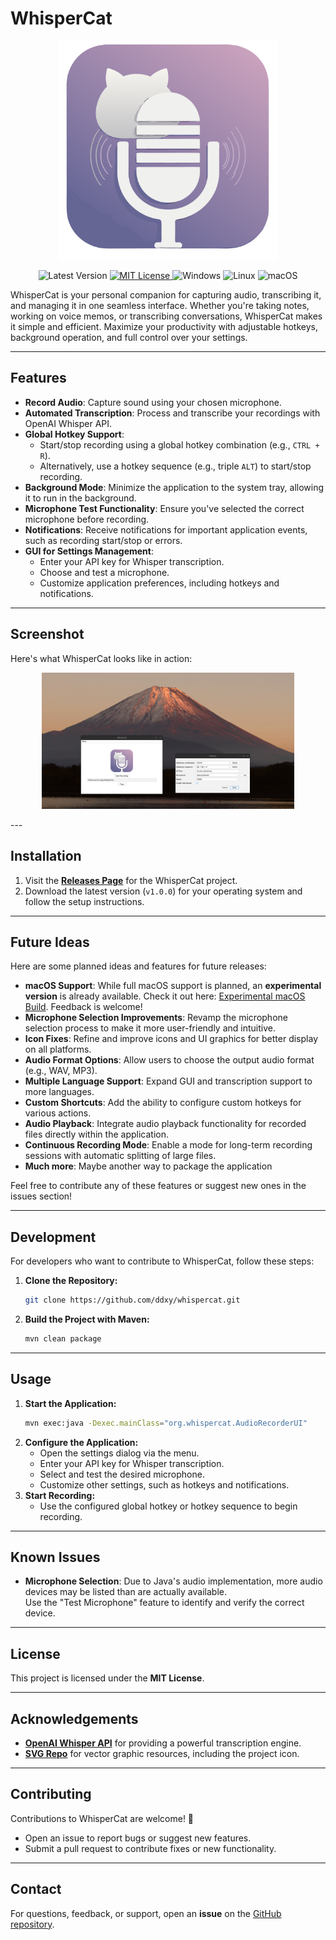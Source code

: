 # WhisperCat
<p align="center">
  <img src="whispercat.svg" alt="WhisperCat Icon" width="350"/>
</p>

<p align="center">
  <img alt="Latest Version" src="https://img.shields.io/badge/Latest%20Version-v1.0.0-brightgreen?style=flat-square&logo=github&logoColor=white" />
  <a href="LICENSE" target="https://opensource.org/license/mit">
    <img alt="MIT License" src="https://img.shields.io/badge/License-MIT-blue?style=flat-square&logo=github&logoColor=white" />
  </a>
  <img alt="Windows" src="https://img.shields.io/badge/Windows-Compatible-blue?style=flat-square&logo=windows&logoColor=white" />
  <img alt="Linux" src="https://img.shields.io/badge/Linux-Compatible-yellow?style=flat-square&logo=linux&logoColor=white" />
  <img alt="macOS" src="https://img.shields.io/badge/macOS-Planned-black?style=flat-square&logo=apple&logoColor=white" />
</p>

WhisperCat is your personal companion for capturing audio, transcribing it, and managing it in one seamless interface. Whether you're taking notes, working on voice memos, or transcribing conversations, WhisperCat makes it simple and efficient. Maximize your productivity with adjustable hotkeys, background operation, and full control over your settings.

---

## Features

- **Record Audio**: Capture sound using your chosen microphone.
- **Automated Transcription**: Process and transcribe your recordings with OpenAI Whisper API.
- **Global Hotkey Support**:
    - Start/stop recording using a global hotkey combination (e.g., `CTRL + R`).
    - Alternatively, use a hotkey sequence (e.g., triple `ALT`) to start/stop recording.
- **Background Mode**: Minimize the application to the system tray, allowing it to run in the background.
- **Microphone Test Functionality**: Ensure you've selected the correct microphone before recording.
- **Notifications**: Receive notifications for important application events, such as recording start/stop or errors.
- **GUI for Settings Management**:
    - Enter your API key for Whisper transcription.
    - Choose and test a microphone.
    - Customize application preferences, including hotkeys and notifications.

---

## Screenshot

Here's what WhisperCat looks like in action:

<p align="center">
  <a href="https://github.com/ddxy/whispercat/blob/master/screenshot.png?raw=true" target="_blank">
    <img src="https://github.com/ddxy/whispercat/blob/master/screenshot.png?raw=true" alt="WhisperCat Desktop Screenshot" width="80%" />
  </a>
</p>
---

## Installation

1. Visit the **[Releases Page](https://github.com/ddxy/whispercat/releases)** for the WhisperCat project.
2. Download the latest version (`v1.0.0`) for your operating system and follow the setup instructions.

---

## Future Ideas

Here are some planned ideas and features for future releases:

- **macOS Support**: While full macOS support is planned, an **experimental version** is already available. Check it out here: [Experimental macOS Build](https://github.com/ddxy/whispercat/actions/etc). Feedback is welcome!
- **Microphone Selection Improvements**: Revamp the microphone selection process to make it more user-friendly and intuitive.
- **Icon Fixes**: Refine and improve icons and UI graphics for better display on all platforms.
- **Audio Format Options**: Allow users to choose the output audio format (e.g., WAV, MP3).
- **Multiple Language Support**: Expand GUI and transcription support to more languages.
- **Custom Shortcuts**: Add the ability to configure custom hotkeys for various actions.
- **Audio Playback**: Integrate audio playback functionality for recorded files directly within the application.
- **Continuous Recording Mode**: Enable a mode for long-term recording sessions with automatic splitting of large files.
- **Much more**: Maybe another way to package the application

Feel free to contribute any of these features or suggest new ones in the issues section!

---

## Development

For developers who want to contribute to WhisperCat, follow these steps:

1. **Clone the Repository:**
    ```sh  
    git clone https://github.com/ddxy/whispercat.git   
    ```  
2. **Build the Project with Maven:**
    ```sh  
    mvn clean package  
    ```  

---

## Usage

1. **Start the Application:**
    ```sh
    mvn exec:java -Dexec.mainClass="org.whispercat.AudioRecorderUI"  
    ```  
2. **Configure the Application:**
    - Open the settings dialog via the menu.
    - Enter your API key for Whisper transcription.
    - Select and test the desired microphone.
    - Customize other settings, such as hotkeys and notifications.
3. **Start Recording:**
    - Use the configured global hotkey or hotkey sequence to begin recording.

---

## Known Issues

- **Microphone Selection**: Due to Java's audio implementation, more audio devices may be listed than are actually available.  
  Use the "Test Microphone" feature to identify and verify the correct device.

---

## License

This project is licensed under the **MIT License**.

---

## Acknowledgements

- **[OpenAI Whisper API](https://openai.com/whisper)** for providing a powerful transcription engine.
- **[SVG Repo](https://www.svgrepo.com/collection/news/)** for vector graphic resources, including the project icon.

---

## Contributing

Contributions to WhisperCat are welcome! 🎉

- Open an issue to report bugs or suggest new features.
- Submit a pull request to contribute fixes or new functionality.

---

## Contact

For questions, feedback, or support, open an **issue** on the [GitHub repository](https://github.com/yourusername/audiorecorder).  
